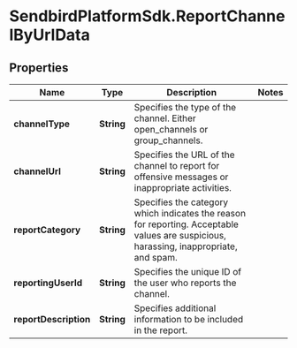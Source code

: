 # SendbirdPlatformSdk.ReportChannelByUrlData

## Properties

Name | Type | Description | Notes
------------ | ------------- | ------------- | -------------
**channelType** | **String** | Specifies the type of the channel. Either open_channels or group_channels. | 
**channelUrl** | **String** | Specifies the URL of the channel to report for offensive messages or inappropriate activities. | 
**reportCategory** | **String** | Specifies the category which indicates the reason for reporting. Acceptable values are suspicious, harassing, inappropriate, and spam. | 
**reportingUserId** | **String** | Specifies the unique ID of the user who reports the channel. | 
**reportDescription** | **String** | Specifies additional information to be included in the report. | 


